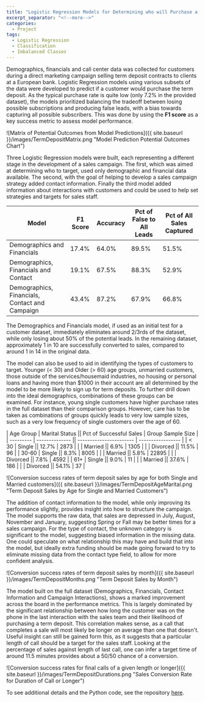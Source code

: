 ```yaml
---
title: "Logistic Regression Models for Determining who will Purchase a Term Deposit Contract"
excerpt_separator: "<!--more-->"
categories:
  - Project
tags:
  - Logistic Regression
  - Classification
  - Imbalanced Classes
---
```


Demographics, financials and call center data was collected for customers during a direct marketing campaign selling term deposit contracts to clients at a European bank. Logistic Regression models using various subsets of the data were developed to predict if a customer would purchase the term deposit. As the typical purchase rate is quite low (only 7.2% in the provided dataset), the models prioritized balancing the tradeoff between losing possible subscriptions and producing false leads, with a bias towards capturing all possible subscribers.  This was done by using the **F1 score** as a key success metric to assess model performance.

![Matrix of Potential Outcomes from Model Predictions]({{ site.baseurl }}/images/TermDepositMatrix.png "Model Prediction Potential Outcomes Chart")

<!--more-->

Three Logistic Regression models were built, each representing a different stage in the development of a sales campaign.  The first, which was aimed at determining who to target, used only demographic and financial data available.  The second, with the goal of helping to develop a sales campaign strategy added contact information.  Finally the third model added information about interactions with customers and could be used to help set strategies and targets for sales staff.

| Model                                            | F1 Score    | Accuracy | Pct of False to All Leads | Pct of All Sales Captured |    
| ------------------------------------------------ | ----------- | -------- | ------------------------- | ------------------------- |
| Demographics and Financials                      | 17.4%       | 64.0%    | 89.5%                     | 51.5%                    |
| Demographics, Financials and Contact             | 19.1%       | 67.5%    | 88.3%                     | 52.9%                    |
| Demographics, Financials, Contact and Campaign   | 43.4%       | 87.2%    | 67.9%                     | 66.8%                    |

The Demographics and Financials model, if used as an initial test for a customer dataset, immediately eliminates around 2/3rds of the dataset, while only losing about 50% of the potential leads.  In the remaining dataset, approximately 1 in 10 are successfully converted to sales, compared to around 1 in 14 in the original data.

The model can also be used to aid in identifying the types of customers to target.  Younger (< 30) and Older (> 60) age groups, unmarried customers, those outside of the services/housemaid industries, no housing or personal loans and having more than $1000 in their account are all determined by the model to be more likely to sign up for term deposits.  To further drill down into the ideal demographics, combinations of these groups can be examined.  For instance, young single customers have higher purchase rates in the full dataset than their comparison groups.  However, care has to be taken as combinations of groups quickly leads to very low sample sizes, such as a very low frequency of single customers over the age of 60.

| Age Group | Marital Status || Pct of Successful Sales | Group Sample Size |
| --------- | -------------- || ----------------------- | ----------------- |
| < 30 | Single || 12.7% | 2873 |
| | Married || 6.9% | 1305 |
| | Divorced || 11.5% | 96 |
| 30-60 | Single || 8.3% | 8005 |
| | Married || 5.8% | 22895 |
| | Divorced || 7.8% | 4592 |
| 61+ | Single || 9.0% | 11 |
| | Married || 37.6% | 186 |
| | Divorced || 54.1% | 37 | 

![Conversion success rates of term deposit sales by age for both Single and Married customers]({{ site.baseurl }}/images/TermDepositAgeMarital.png "Term Deposit Sales by Age for Single and Married Customers")

The addition of contact information to the model, while only improving its performance slightly, provides insight into how to structure the campaign.  The model supports the raw data, that sales are depressed in July, August, November and January, suggesting Spring or Fall may be better times for a sales campaign. For the type of contact, the unknown category is significant to the model, suggesting biased information in the missing data. One could speculate on what relationship this may have and build that into the model, but ideally extra funding should be made going forward to try to eliminate missing data from the contact type field, to allow for more confident analysis.

![Conversion success rates of term deposit sales by month]({{ site.baseurl }}/images/TermDepositMonths.png "Term Deposit Sales by Month")

The model built on the full dataset (Demographics, Financials, Contact Information and Campaign Interactions), shows a marked improvement across the board in the performance metrics.  This is largely dominated by the significant relationship between how long the customer was on the phone in the last interaction with the sales team and their likelihood of purchasing a term deposit.  This correlation makes sense, as a call that completes a sale will most likely be longer on average than one that doesn't.  Useful insight can still be gained form this, as it suggests that a particular length of call should be a target for the sales staff.  Looking at the percentage of sales against length of last call, one can infer a target time of around 11.5 minutes provides about a 50/50 chance of a conversion.

![Conversion success rates for final calls of a given length or longer]({{ site.baseurl }}/images/TermDepositDurations.png "Sales Conversion Rate for Duration of Call or Longer")

To see additional details and the Python code, see the repository [here](https://github.com/jamelvin/qt28VI6Bkxza3LNd).
